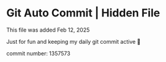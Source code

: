 # Git Auto Commit | Hidden File

This file was added Feb 12, 2025

Just for fun and keeping my daily git commit active 🤪

commit number: 1357573
